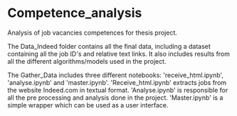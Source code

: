 # Competence_analysis
Analysis of job vacancies competences for thesis project.

The Data_Indeed folder contains all the final data, including a dataset containing all the job ID's and relative text links.
It also includes results from all the different algorithms/models used in the project.

The Gather_Data includes three different notebooks: 'receive_html.ipynb', 'analyse.ipynb' and 'master.ipynb'. 'Receive_html.ipynb' extracts jobs from the website Indeed.com in textual format. 'Analyse.ipynb' is responsible for all the pre processing and analysis done in the project. 'Master.ipynb' is a simple wrapper which can be used as a user interface.
